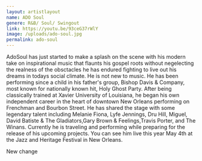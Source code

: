 ```yaml
---
layout: artistlayout
name: ADO Soul
genere: R&B/ Soul/ Swingout
link: https://youtu.be/93ceG37rWlY
image: /uploads/ado-soul.jpg
permalink: ado-soul
---
```

AdoSoul has just started to make a splash on the scene with his modern take on inspirational music that flaunts his gospel roots without negelecting the realness of the obsctacles he has endured fighting to live out his dreams in todays social climate. He is not new to music. He has been performing since a child in his father's group, Bishop Davis & Company, most known for nationally known hit, Holy Ghost Party. After being classically trained at Xavier University of Louisiana, he began his own independent career in the heart of downtown New Orleans performing on Frenchman and Bourbon Street. He has shared the stage with some legendary talent including Melanie Fiona, Lyfe Jennings, Dru Hill, Miguel, David Batiste & The Gladiators,Gary Brown & Feelings,Travis Porter, and The Winans. Currently he is traveling and performing while preparing for the release of his upcoming projects. You can see him live this year May 4th at the Jazz and Heritage Festival in New Orleans.

New change